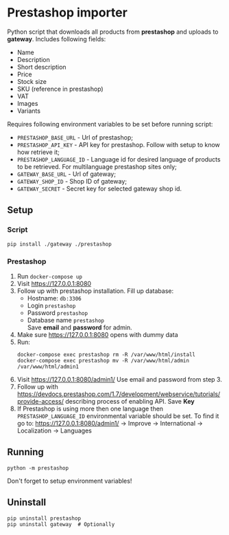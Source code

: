 # Prestashop importer

Python script that downloads all products from **prestashop** and uploads to **gateway**. Includes following fields:
* Name
* Description
* Short description
* Price
* Stock size
* SKU (reference in prestashop)
* VAT
* Images
* Variants

Requires following environment variables to be set before running script:
* `PRESTASHOP_BASE_URL` - Url of prestashop;
* `PRESTASHOP_API_KEY` - API key for prestashop. Follow with setup to know how retrieve it;
* `PRESTASHOP_LANGUAGE_ID` - Language id for desired language of products to be retrieved. For multilanguage prestashop sites only;
* `GATEWAY_BASE_URL` - Url of gateway;
* `GATEWAY_SHOP_ID` - Shop ID of gateway;
* `GATEWAY_SECRET` - Secret key for selected gateway shop id.

## Setup

### Script

```
pip install ./gateway ./prestashop
```

### Prestashop
1. Run `docker-compose up`
2. Visit https://127.0.0.1:8080
3. Follow up with prestashop installation. Fill up database:
    * Hostname: `db:3306`
    * Login `prestashop`
    * Password `prestashop`
    * Database name `prestashop`  
Save **email** and **password** for admin. 
4. Make sure https://127.0.0.1:8080 opens with dummy data
5. Run:
    ```
    docker-compose exec prestashop rm -R /var/www/html/install
    docker-compose exec prestashop mv -R /var/www/html/admin /var/www/html/admin1
    ```
6. Visit https://127.0.0.1:8080/admin1/ Use email and password from step 3.
7. Follow up with https://devdocs.prestashop.com/1.7/development/webservice/tutorials/provide-access/ describing process of enabling API.
Save **Key**
8. If Prestashop is using more then one language then `PRESTASHOP_LANGUAGE_ID` environmental variable should be set.
To find it go to: https://127.0.0.1:8080/admin1/ -> Improve -> International -> Localization -> Languages

## Running

```
python -m prestashop
```

Don't forget to setup environment variables!

## Uninstall

```
pip uninstall prestashop
pip uninstall gateway  # Optionally
```